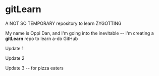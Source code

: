 # gitLearn
A NOT SO TEMPORARY repository to learn ZYGOTTING

My name is Oppi Dan, and I'm going into the inevitable -- I'm creating a <b>gitLearn</b> repo to learn a-do GitHub

Update 1

Update 2

Update 3 -- for pizza eaters
